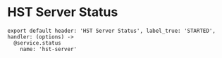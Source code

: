 
# HST Server Status

    export default header: 'HST Server Status', label_true: 'STARTED', handler: (options) ->
      @service.status
        name: 'hst-server'
